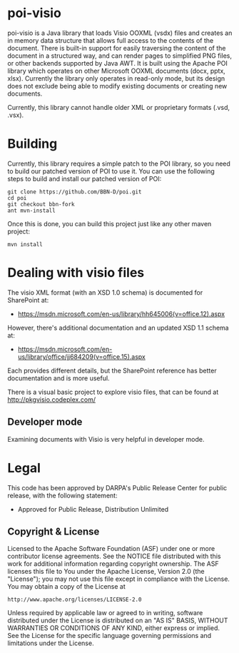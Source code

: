 poi-visio
=========

poi-visio is a Java library that loads Visio OOXML (vsdx) files and creates
an in memory data structure that allows full access to the contents of the
document. There is built-in support for easily traversing the content of the
document in a structured way, and can render pages to simplified PNG files,
or other backends supported by Java AWT. It is built using the Apache POI
library which operates on other Microsoft OOXML documents (docx, pptx, xlsx).
Currently the library only operates in read-only mode, but its design does
not exclude being able to modify existing documents or creating new documents.

Currently, this library cannot handle older XML or proprietary formats (.vsd, .vsx).

Building
========

Currently, this library requires a simple patch to the POI library, so you need
to build our patched version of POI to use it. You can use the following steps
to build and install our patched version of POI:

    git clone https://github.com/BBN-D/poi.git
    cd poi
    git checkout bbn-fork
    ant mvn-install

Once this is done, you can build this project just like any other maven project:

    mvn install

Dealing with visio files
========================

The visio XML format (with an XSD 1.0 schema) is documented for SharePoint at:

* https://msdn.microsoft.com/en-us/library/hh645006(v=office.12).aspx

However, there's additional documentation and an updated XSD 1.1 schema at:

* https://msdn.microsoft.com/en-us/library/office/jj684209(v=office.15).aspx

Each provides different details, but the SharePoint reference has better
documentation and is more useful.

There is a visual basic project to explore visio files, that can be found at
http://pkgvisio.codeplex.com/


Developer mode
--------------

Examining documents with Visio is very helpful in developer mode.

Legal
=====

This code has been approved by DARPA's Public Release Center for
public release, with the following statement:

* Approved for Public Release, Distribution Unlimited

Copyright & License
-------------------

Licensed to the Apache Software Foundation (ASF) under one or more
contributor license agreements.  See the NOTICE file distributed with
this work for additional information regarding copyright ownership.
The ASF licenses this file to You under the Apache License, Version 2.0
(the "License"); you may not use this file except in compliance with
the License.  You may obtain a copy of the License at

    http://www.apache.org/licenses/LICENSE-2.0

Unless required by applicable law or agreed to in writing, software
distributed under the License is distributed on an "AS IS" BASIS,
WITHOUT WARRANTIES OR CONDITIONS OF ANY KIND, either express or implied.
See the License for the specific language governing permissions and
limitations under the License.
